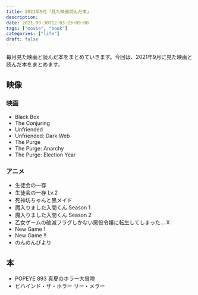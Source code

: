 ```yaml
---
title: 2021年9月「見た映画読んだ本」
description:
date: 2021-09-30T12:03:23+09:00
tags: ["movie", "book"]
categories: ["life"]
draft: false
---
```


毎月見た映画と読んだ本をまとめていきます。今回は、2021年9月に見た映画と読んだ本をまとめます。

## 映像

### 映画

* Black Box
* The Conjuring
* Unfriended
* Unfriended: Dark Web
* The Purge
* The Purge: Anarchy
* The Purge: Election Year

### アニメ

* 生徒会の一存
* 生徒会の一存 Lv.2
* 死神坊ちゃんと黒メイド
* 魔入りました入間くん Season 1
* 魔入りました入間くん Season 2
* 乙女ゲームの破滅フラグしかない悪役令嬢に転生してしまった... X
* New Game !
* New Game !!
* のんのんびより

## 本

* POPEYE 893 真夏のホラー大冒険
* ビハインド・ザ・ホラー リー・メラー
